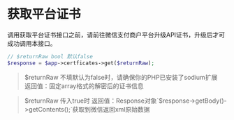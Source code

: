 # 获取平台证书
调用获取平台证书接口之前，请前往微信支付商户平台升级API证书，升级后才可成功调用本接口。

```php
// $returnRaw bool 默认false
$response = $app->certficates->get($returnRaw);
```
> $returnRaw 不填默认为false时，请确保你的PHP已安装了sodium扩展    
> 返回值：固定array格式的解密后的证书信息

> $returnRaw 传入true时     
> 返回值：Response对象`$response->getBody()->getContents();`获取到微信返回xml原始数据
